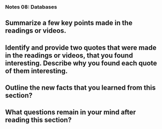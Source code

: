 ### Notes 08: Databases

## Summarize a few key points made in the readings or videos.

## Identify and provide two quotes that were made in the readings or videos, that you found interesting. Describe why you found each quote of them interesting.

## Outline the new facts that you learned from this section?

## What questions remain in your mind after reading this section?
